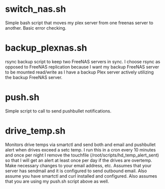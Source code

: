 # switch_nas.sh
Simple bash script that moves my plex server from one freenas server to another. Basic error checking.

# backup_plexnas.sh
rsync backup script to keep two FreeNAS servers in sync. I choose rsync as opposed to FreeNAS replication because I want my backup FreeNAS server to be mounted read/write as I have a backup Plex server actively utilizing the backup FreeNAS server.

# push.sh
Simple script to call to send pushbullet notifications.

# drive_temp.sh
Monitors drive temps via smartctl and send both and email and pushbullet alert when drives exceed a setc temp. I run this in a cron every 10 minutes and once per night I remove the touchfile (/root/scripts/hd_temp_alert_sent) so that I will get an alert at least once per day if the drives are overtemp. Make necessary changes to your email address, etc. Assumes that your server has sendmail and it is configured to send outbound email. Also assume you have smartctl and curl installed and configured. Also assumes that you are using my push.sh script above as well.
